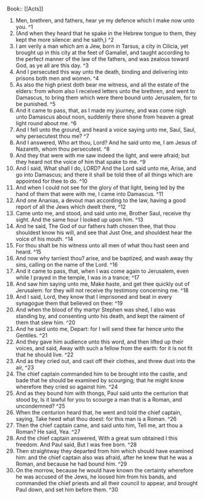  Book:: [[Acts]]
 1. Men, brethren, and fathers, hear ye my defence which I make now unto you. ^1
 2. (And when they heard that he spake in the Hebrew tongue to them, they kept the more silence: and he saith,) ^2
 3. I am verily a man which am a Jew, born in Tarsus, a city in Cilicia, yet brought up in this city at the feet of Gamaliel, and taught according to the perfect manner of the law of the fathers, and was zealous toward God, as ye all are this day. ^3
 4. And I persecuted this way unto the death, binding and delivering into prisons both men and women. ^4
 5. As also the high priest doth bear me witness, and all the estate of the elders: from whom also I received letters unto the brethren, and went to Damascus, to bring them which were there bound unto Jerusalem, for to be punished. ^5
 6. And it came to pass, that, as I made my journey, and was come nigh unto Damascus about noon, suddenly there shone from heaven a great light round about me. ^6
 7. And I fell unto the ground, and heard a voice saying unto me, Saul, Saul, why persecutest thou me? ^7
 8. And I answered, Who art thou, Lord? And he said unto me, I am Jesus of Nazareth, whom thou persecutest. ^8
 9. And they that were with me saw indeed the light, and were afraid; but they heard not the voice of him that spake to me. ^9
 10. And I said, What shall I do, LORD? And the Lord said unto me, Arise, and go into Damascus; and there it shall be told thee of all things which are appointed for thee to do. ^10
 11. And when I could not see for the glory of that light, being led by the hand of them that were with me, I came into Damascus. ^11
 12. And one Ananias, a devout man according to the law, having a good report of all the Jews which dwelt there, ^12
 13. Came unto me, and stood, and said unto me, Brother Saul, receive thy sight. And the same hour I looked up upon him. ^13
 14. And he said, The God of our fathers hath chosen thee, that thou shouldest know his will, and see that Just One, and shouldest hear the voice of his mouth. ^14
 15. For thou shalt be his witness unto all men of what thou hast seen and heard. ^15
 16. And now why tarriest thou? arise, and be baptized, and wash away thy sins, calling on the name of the Lord. ^16
 17. And it came to pass, that, when I was come again to Jerusalem, even while I prayed in the temple, I was in a trance; ^17
 18. And saw him saying unto me, Make haste, and get thee quickly out of Jerusalem: for they will not receive thy testimony concerning me. ^18
 19. And I said, Lord, they know that I imprisoned and beat in every synagogue them that believed on thee: ^19
 20. And when the blood of thy martyr Stephen was shed, I also was standing by, and consenting unto his death, and kept the raiment of them that slew him. ^20
 21. And he said unto me, Depart: for I will send thee far hence unto the Gentiles. ^21
 22. And they gave him audience unto this word, and then lifted up their voices, and said, Away with such a fellow from the earth: for it is not fit that he should live. ^22
 23. And as they cried out, and cast off their clothes, and threw dust into the air, ^23
 24. The chief captain commanded him to be brought into the castle, and bade that he should be examined by scourging; that he might know wherefore they cried so against him. ^24
 25. And as they bound him with thongs, Paul said unto the centurion that stood by, Is it lawful for you to scourge a man that is a Roman, and uncondemned? ^25
 26. When the centurion heard that, he went and told the chief captain, saying, Take heed what thou doest: for this man is a Roman. ^26
 27. Then the chief captain came, and said unto him, Tell me, art thou a Roman? He said, Yea. ^27
 28. And the chief captain answered, With a great sum obtained I this freedom. And Paul said, But I was free born. ^28
 29. Then straightway they departed from him which should have examined him: and the chief captain also was afraid, after he knew that he was a Roman, and because he had bound him. ^29
 30. On the morrow, because he would have known the certainty wherefore he was accused of the Jews, he loosed him from his bands, and commanded the chief priests and all their council to appear, and brought Paul down, and set him before them. ^30

